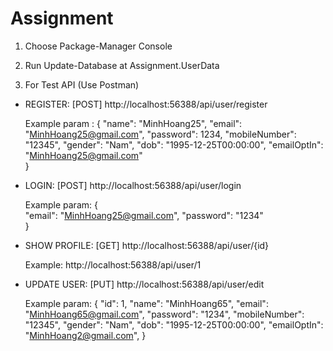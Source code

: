 # Assignment
1. Choose Package-Manager Console

2. Run Update-Database at Assignment.UserData

3. For Test API (Use Postman)

- REGISTER: [POST] http://localhost:56388/api/user/register

    Example param : 
{
    "name": "MinhHoang25",
    "email": "MinhHoang25@gmail.com",
    "password": 1234,
    "mobileNumber": "12345",
    "gender": "Nam",
    "dob": "1995-12-25T00:00:00",
    "emailOptIn": "MinhHoang25@gmail.com"    
}

- LOGIN: [POST] http://localhost:56388/api/user/login

    Example param: {             
    "email": "MinhHoang25@gmail.com",
    "password": "1234"        
}

- SHOW PROFILE: [GET] http://localhost:56388/api/user/{id}

    Example: http://localhost:56388/api/user/1

- UPDATE USER: [PUT] http://localhost:56388/api/user/edit

    Example param:
{
     "id": 1,
     "name": "MinhHoang65",
     "email": "MinhHoang65@gmail.com",
     "password": "1234",
     "mobileNumber": "12345",
     "gender": "Nam",
     "dob": "1995-12-25T00:00:00",
     "emailOptIn": "MinhHoang2@gmail.com",
}
